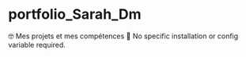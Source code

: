 # portfolio_Sarah_Dm
🤓 Mes projets et mes compétences 🔧 No specific installation or config variable required.
